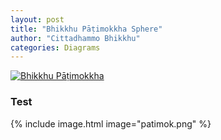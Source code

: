 ```yaml
---
layout: post
title: "Bhikkhu Pāṭimokkha Sphere"
author: "Cittadhammo Bhikkhu"
categories: Diagrams
---
```


[![Bhikkhu Pāṭimokkha](/assets/images/patimok.png)](/assets/maps/patimokkha.html)

### Test

{% include image.html image="patimok.png" %}

